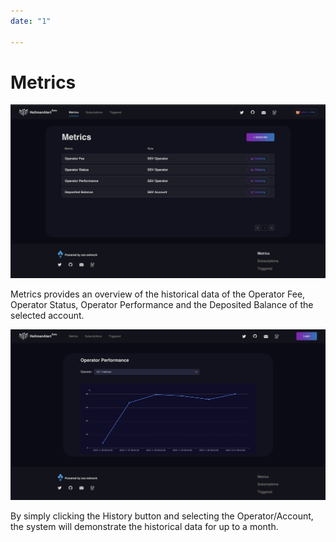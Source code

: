 ```yaml
---
date: "1"

---
```

# Metrics

![](images/metrics.jpg)

Metrics provides an overview of the historical data of the Operator Fee, Operator Status, Operator Performance and the Deposited Balance of the selected account.

![](images/history.jpg)

By simply clicking the History button and selecting the Operator/Account, the system will demonstrate the historical data for up to a month.
